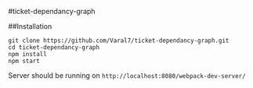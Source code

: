 #ticket-dependancy-graph

##Installation
```
git clone https://github.com/Varal7/ticket-dependancy-graph.git
cd ticket-dependancy-graph
npm install
npm start
```
Server should be running on `http://localhost:8080/webpack-dev-server/`
